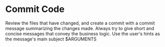 # Commit Code

Review the files that have changed, and create a commit with a commit message summarizing the changes made. Always try to give short and concise messages that convey the business logic. Use the user's hints as the message's main subject $ARGUMENTS
